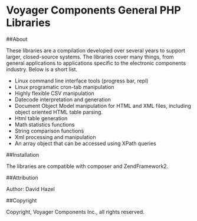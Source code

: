 Voyager Components General PHP Libraries
========================================

##About

These libraries are a compilation developed over several years to support
larger, closed-source systems. The libraries cover many things, from general
applications to applications specific to the electronic components industry.
Below is a short list.

+ Linux command line interface tools (progress bar, repl)
+ Linux programatic cron-tab manipulation
+ Highly flexible CSV manipulation
+ Datecode interpretation and generation
+ Document Object Model manipulation for HTML and XML files, including object oriented HTML table parsing.
+ Html table generation
+ Math statistics functions
+ String comparison functions
+ Xml processing and manipulation
+ An array object that can be accessed using XPath queries

##Installation

The libraries are compatible with composer and ZendFramework2.

##Attribution

Author: David Hazel

##Copyright

Copyright, Voyager Components Inc., all rights reserved.
